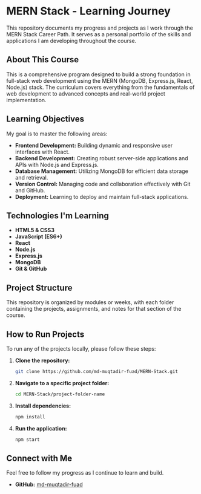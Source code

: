 # MERN Stack - Learning Journey

This repository documents my progress and projects as I work through the MERN Stack Career Path. It serves as a personal portfolio of the skills and applications I am developing throughout the course.

## About This Course

This is a comprehensive program designed to build a strong foundation in full-stack web development using the MERN (MongoDB, Express.js, React, Node.js) stack. The curriculum covers everything from the fundamentals of web development to advanced concepts and real-world project implementation.

## Learning Objectives

My goal is to master the following areas:

-   **Frontend Development:** Building dynamic and responsive user interfaces with React.
-   **Backend Development:** Creating robust server-side applications and APIs with Node.js and Express.js.
-   **Database Management:** Utilizing MongoDB for efficient data storage and retrieval.
-   **Version Control:** Managing code and collaboration effectively with Git and GitHub.
-   **Deployment:** Learning to deploy and maintain full-stack applications.

## Technologies I'm Learning

-   **HTML5 & CSS3**
-   **JavaScript (ES6+)**
-   **React**
-   **Node.js**
-   **Express.js**
-   **MongoDB**
-   **Git & GitHub**

## Project Structure

This repository is organized by modules or weeks, with each folder containing the projects, assignments, and notes for that section of the course.

## How to Run Projects

To run any of the projects locally, please follow these steps:

1.  **Clone the repository:**
    ```bash
    git clone https://github.com/md-muqtadir-fuad/MERN-Stack.git
    ```
2.  **Navigate to a specific project folder:**
    ```bash
    cd MERN-Stack/project-folder-name
    ```
3.  **Install dependencies:**
    ```bash
    npm install
    ```
4.  **Run the application:**
    ```bash
    npm start
    ```

## Connect with Me

Feel free to follow my progress as I continue to learn and build.

*   **GitHub:** [md-muqtadir-fuad](https://github.com/md-muqtadir-fuad)